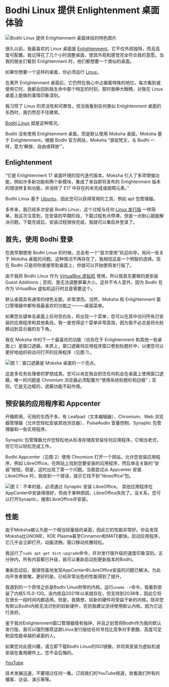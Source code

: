 # Bodhi Linux 提供 Enlightenment 桌面体验

![Bodhi Linux 提供 Enlightenment 桌面体验的特色图片](https://cdn.thenewstack.io/media/2024/12/584b5cf1-bohdihero-1024x783.jpg)

很久以前，我最喜欢的 Linux 桌面是 [Enlightenment](https://www.enlightenment.org/)。它不仅外观独特，而且高度可配置。我记得花了几个小时调整桌面，使其外观和感觉完全符合我的意愿。当我的朋友们看到 Enlightenment 时，他们都想要一个类似的桌面。

如果你想要一个这样的桌面，你必须运行 [Linux](https://thenewstack.io/learning-linux-start-here/)。

在离开 Enlightenment 桌面后，它仍然在我心中占据着特殊的地位，每次看到或使用它时，我都会回到我生命中那个特定的时刻，那时我睁大眼睛，对我在 Linux 桌面上能做的事情印象深刻。

我习惯了 Linux 的灵活性和可靠性，但当我看到任何类似 Enlightenment 桌面的东西时，我仍然忍不住微笑。

[Bodhi Linux](https://www.bodhilinux.com) 就是这种情况。

Bodhi 没有使用 Enlightenment 桌面，而是默认使用 Moksha 桌面，Moksha 基于 Enlightenment。根据 Bodhi 官方网站，Moksha “源自梵文，与 Bodhi 一样，意为‘解放、自由或释放’”。

## Enlightenment

“它是 Enlightenment 17 桌面环境的现代迭代版本。Moksha 引入了多项增强功能，例如许多新功能和两个新模块，集成了来自即将发布的 Enlightenment 版本的错误修复和功能，并消除了 E17 中存在的未完成或故障元素。”

Bodhi Linux 基于 [Ubuntu](https://thenewstack.io/10-reasons-to-choose-ubuntu-server-over-the-competition/)，因此您可以获得常用的工具，例如 apt 包管理器。

多年来，我已经多次安装 Bodhi Linux，这个过程与任何 [Linux 发行版](https://thenewstack.io/choosing-a-linux-distribution/) 一样简单。我这次注意到，在安装的早期阶段，下载过程有点停滞，但是一点耐心就能解决问题。下载完成后，安装过程很快完成，我就可以重启并登录了。

## 首先，使用 Bodhi 登录

在我早期使用 Bodhi Linux 的时候，总会有一个“首次使用”欢迎向导，询问一些关于 Moksha 桌面的问题。这种情况不再存在了，我相信这是一个明智的选择。现在 Bodhi 只是将你直接带到桌面上，你就可以开始使用发行版了。

由于我将 Bodhi Linux 作为 [VirtualBox 虚拟机](https://thenewstack.io/deploy-a-virtual-machine-with-oracles-open-source-virtualbox/) 使用，所以我首先要做的是安装 Guest Additions；否则，我无法调整屏幕大小。这并不令人意外，因为 Bodhi 在作为 VirtualBox 虚拟机运行时总是需要这个。

默认桌面具有通常的绿色主题，非常漂亮。当然，Moksha 和 Enlightenment 窗口管理器中都有我最喜欢的功能之一——桌面菜单。

如果您左键单击桌面上任何空白处，将出现一个菜单，您可以在其中访问所有已安装的应用程序和其他条目。我一直觉得这个菜单非常高效，因为我不必总是将光标移动到显示器的左下角。

我在 Moksha 中的下一个最喜欢的功能（也存在于 Enlightenment 和其他一些桌面上）是窗口遮蔽。本质上，窗口遮蔽将应用程序窗口卷到标题栏中，以便您可以更好地组织和访问打开的应用程序（见图 1）。

![图 1：窗口遮蔽是 Moksha 桌面的一个亮点。](./figure1.jpg)

这是多任务处理者的梦想成真。您可以肯定我会抓住任何机会在桌面上使用窗口遮蔽。唯一的问题是 Chromium 浏览器必须配置为“使用系统标题栏和边框”；否则，它是无边框的，遮蔽功能不起作用。

## 预安装的应用程序和 Appcenter

开箱即用，可用的东西不多。有 Leafpad（文本编辑器）、Chromium、Web 浏览器管理器（允许您轻松安装其他浏览器）、PulseAudio 音量控制、Synaptic 包管理器和一些实用程序。

Synaptic 包管理器允许您轻松地从标准存储库安装任何应用程序。它相当老式，但它可以轻松完成工作。

Bodhi Appcenter（见图 2）使用 Chromium 打开一个网站，允许您安装应用程序，例如 LibreOffice。在网站上找到您要安装的应用程序，然后单击关联的“安装”按钮。但是，这时出现了第一个问题。当我尝试从 Appcenter 安装 LibreOffice 时，我收到一个错误，提示它找不到“libreoffice”包。

![图 2：不幸的是，必须通过 Synaptic 安装 LibreOffice。](./figure2.jpg)
其他应用程序在AppCenter中安装得很好，但由于某种原因，LibreOffice失败了。没关系，您可以打开Synaptic，搜索LibreOffice并安装。

## 性能

由于Moksha被认为是一个相当轻量级的桌面，因此它的性能非常好。你会发现Moksha比GNOME、KDE Plasma甚至Cinnamon和MATE都快。启动应用程序，它几乎会立即打开。动画流畅，窗口移动优雅轻松。

我运行了`sudo apt-get dist-upgrade`命令，并对发行版升级的速度印象深刻。五分钟内，所有内容都已升级，我可以重新启动到更新版本的Bodhi。

重新启动后，我很惊喜地发现AppCenter中LibreOffice安装的问题已解决。为此向开发者致敬。更好的是，已经非常出色的性能得到了提升。

我遇到的一个奇怪之处是Bodhi Linux附带的内核。运行`uname -r`命令，我看到安装了内核5.15.0-130。该内核自2021年以来就存在，但支持到2038年，因此它将在很长一段时间内都适用。但是，我猜想，较新的硬件将受益于新的内核。除非您有默认Bodhi内核无法识别的较新硬件，否则我建议坚持使用默认内核，因为它运行良好。

鉴于我对Enlightenment窗口管理器情有独钟，并且之前曾将Bodhi作为我的默认发行版，我可以强烈推荐这款Linux发行版给任何寻找比竞争对手更酷、高度可定制且性能卓越的桌面的人。

如果您对此感兴趣，请立即下载Bodhi Linux的ISO镜像，并将其安装为虚拟机或安装在备用硬件上。您不会后悔的。

[YouTube](https://youtube.com/thenewstack?sub_confirmation=1)

技术发展迅速，不要错过任何一集。订阅我们的YouTube频道，收看我们所有的播客、访谈、演示等等。